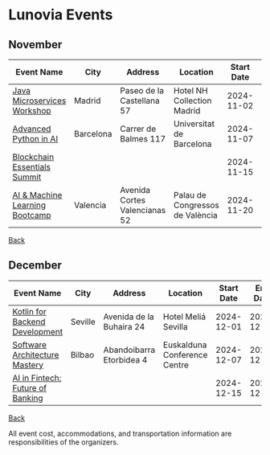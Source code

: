 # Lunovia Events

## November

| Event Name | City  | Address  | Location | Start Date | End Date | Type |
|------------|-------|----------|----------|:----------:|:--------:|------|
| [Java Microservices Workshop](https://javamicroservicesworkshop.com) | Madrid | Paseo de la Castellana 57 | Hotel NH Collection Madrid | 2024-11-02  | 2024-11-02 | ON_SITE |
| [Advanced Python in AI](https://advancedpythoninai.com) | Barcelona | Carrer de Balmes 117 | Universitat de Barcelona | 2024-11-07  | 2024-11-07 | HYBRID |
| [Blockchain Essentials Summit](https://blockchainessentialssummit.com) |  |  |  | 2024-11-15  | 2024-11-15 | ONLINE |
| [AI & Machine Learning Bootcamp](https://aimachinelearningbootcamp.com) | Valencia | Avenida Cortes Valencianas 52 | Palau de Congressos de València | 2024-11-20  | 2024-11-20 | ON_SITE |

[Back](..README.md)

## December

| Event Name | City  | Address  | Location | Start Date | End Date | Type |
|------------|-------|----------|----------|:----------:|:--------:|------|
| [Kotlin for Backend Development](https://kotlinbackenddevelopment.com) | Seville | Avenida de la Buhaira 24 | Hotel Meliá Sevilla | 2024-12-01  | 2024-12-01 | ON_SITE |
| [Software Architecture Mastery](https://softwarearchitecturemastery.com) | Bilbao | Abandoibarra Etorbidea 4 | Euskalduna Conference Centre | 2024-12-07  | 2024-12-07 | HYBRID |
| [AI in Fintech: Future of Banking](https://aiinfintech.com) |  |  |  | 2024-12-15  | 2024-12-15 | ONLINE |

[Back](..README.md)


All event cost, accommodations, and transportation information are responsibilities of the organizers.